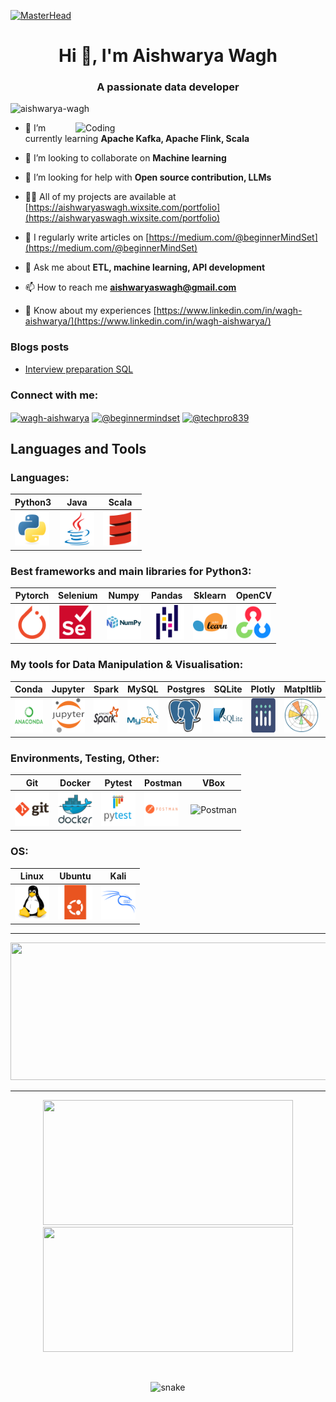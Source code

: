 [![MasterHead](https://engineering.fb.com/wp-content/uploads/2019/11/Data_PortabilityPrivacy_BANNER_003.gif)](https://www.linkedin.com/in/wagh-aishwarya/)
<h1 align="center">Hi 👋, I'm Aishwarya Wagh</h1>
<h3 align="center">A passionate data developer</h3>

<p align="left"> <img src="https://komarev.com/ghpvc/?username=aishwarya-wagh&label=Profile%20views&color=0e75b6&style=flat" alt="aishwarya-wagh" /> </p>

[comment]: <> (<p align="left"> <a href="https://github.com/ryo-ma/github-profile-trophy"><img src="https://github-profile-trophy.vercel.app/?username=aishwarya-wagh" alt="aishwarya-wagh" /></a> </p>)

<img align="right" alt="Coding" width="400" src="https://media.tenor.com/-6m2vqRjKDEAAAAi/geek-girl.gif">

- 🌱 I’m currently learning **Apache Kafka, Apache Flink, Scala**

- 👯 I’m looking to collaborate on **Machine learning**

- 🤝 I’m looking for help with **Open source contribution, LLMs**

- 👨‍💻 All of my projects are available at [https://aishwaryaswagh.wixsite.com/portfolio](https://aishwaryaswagh.wixsite.com/portfolio)

- 📝 I regularly write articles on [https://medium.com/@beginnerMindSet](https://medium.com/@beginnerMindSet)

- 💬 Ask me about **ETL, machine learning, API development**

- 📫 How to reach me **aishwaryaswagh@gmail.com**

- 📄 Know about my experiences [https://www.linkedin.com/in/wagh-aishwarya/](https://www.linkedin.com/in/wagh-aishwarya/)

### Blogs posts
<!-- BLOG-POST-LIST:START -->
- [Interview preparation SQL](https://medium.com/@beginnerMindSet/interview-preparation-sql-ea9780c6bd04?source=rss-dfcf80453601------2)
<!-- BLOG-POST-LIST:END -->

<h3 align="left">Connect with me:</h3>
<p align="left">
<a href="https://linkedin.com/in/wagh-aishwarya" target="blank"><img align="center" src="https://raw.githubusercontent.com/rahuldkjain/github-profile-readme-generator/master/src/images/icons/Social/linked-in-alt.svg" alt="wagh-aishwarya" height="30" width="40" /></a>
<a href="https://medium.com/@beginnermindset" target="blank"><img align="center" src="https://raw.githubusercontent.com/rahuldkjain/github-profile-readme-generator/master/src/images/icons/Social/medium.svg" alt="@beginnermindset" height="30" width="40" /></a>
<a href="https://www.youtube.com/c/@techpro839" target="blank"><img align="center" src="https://raw.githubusercontent.com/rahuldkjain/github-profile-readme-generator/master/src/images/icons/Social/youtube.svg" alt="@techpro839" height="30" width="40" /></a>
</p>


 ## Languages and Tools 
<div>

### Languages:
| Python3 | Java | Scala | 
|----------|----------|----------|
|  <img src="https://github.com/devicons/devicon/blob/master/icons/python/python-original.svg" title="Python"  alt="Python" width="55" height="55"/> |  <img src="https://github.com/devicons/devicon/blob/master/icons/java/java-original.svg" title="Java"  alt="Java" width="55" height="55"/> |  <img src="https://github.com/devicons/devicon/blob/master/icons/scala/scala-original.svg" title="Scala" alt="Scala" width="55" height="55"/> |  

  

### Best frameworks and main libraries for Python3:

| Pytorch | Selenium | Numpy | Pandas | Sklearn | OpenCV |
|----------|----------|----------|----------|----------|----------|
|  <img src="https://github.com/devicons/devicon/blob/master/icons/pytorch/pytorch-original.svg" title="Pytorch"  alt="Pytorch" width="55" height="55"/>|  <img src="https://github.com/devicons/devicon/blob/master/icons/selenium/selenium-original.svg" title="Selenium"  alt="Selenium" width="55" height="55"/>|  <img src="https://github.com/devicons/devicon/blob/master/icons/numpy/numpy-original-wordmark.svg" title="Numpy" alt="Numpy" width="55" height="55"/>|  <img src="https://github.com/devicons/devicon/blob/master/icons/pandas/pandas-original.svg" title="Pandas" alt="Pandas" width="55" height="55"/>|  <img src="https://github.com/devicons/devicon/blob/master/icons/scikitlearn/scikitlearn-original.svg" title="sklearn" alt="sklearn" width="55" height="55"/>| <img src="https://github.com/devicons/devicon/blob/master/icons/opencv/opencv-original.svg" title="mpl" alt="mpl" width="55" height="55"/>|



### My tools for Data Manipulation & Visualisation:

| Conda | Jupyter | Spark | MySQL | Postgres | SQLite | Plotly | Matpltlib |
|----------|----------|----------|----------|----------|----------|----------|----------|
|<img src="https://github.com/devicons/devicon/blob/master/icons/anaconda/anaconda-original-wordmark.svg" title="Anaconda" alt="Conda" width="55" height="55"/>|<img src="https://github.com/devicons/devicon/blob/master/icons/jupyter/jupyter-original-wordmark.svg" title="Jupiter" alt="Jupiter" width="55" height="55"/>|<img src="https://github.com/devicons/devicon/blob/master/icons/apachespark/apachespark-original-wordmark.svg" title="Spark" alt="Spark" width="55" height="55"/>|<img src="https://github.com/devicons/devicon/blob/master/icons/mysql/mysql-original-wordmark.svg" title="MySQL" alt="MySQL" width="55" height="55"/>|<img src="https://github.com/devicons/devicon/blob/master/icons/postgresql/postgresql-original.svg" title="pg" alt="pg" width="55" height="55"/>|<img src="https://github.com/devicons/devicon/blob/master/icons/sqlite/sqlite-original-wordmark.svg" title="SQLite" alt="SQLite" width="55" height="55"/>|<img src="https://github.com/devicons/devicon/blob/master/icons/plotly/plotly-original.svg" title="plotly" alt="pltly" width="55" height="55"/> | <img src="https://github.com/devicons/devicon/blob/master/icons/matplotlib/matplotlib-original.svg" title="plotly" alt="pltly" width="55" height="55"/> |

  
### Environments, Testing, Other:

| Git | Docker | Pytest | Postman | VBox | 
|----------|----------|----------|----------|----------|
<img src="https://github.com/devicons/devicon/blob/master/icons/git/git-original-wordmark.svg" title="Git" alt="Git" width="55" height="55"/>|<img src="https://github.com/devicons/devicon/blob/master/icons/docker/docker-original-wordmark.svg" title="Docker" alt="Docker" width="55" height="55"/>|<img src="https://github.com/devicons/devicon/blob/master/icons/pytest/pytest-original-wordmark.svg" title="pytest" alt="pytest" width="55" height="55"/>| <img src="https://github.com/devicons/devicon/blob/master/icons/postman/postman-original-wordmark.svg" title="Postman" alt="Postman" width="55" height="55"/>|<img src="https://banner2.cleanpng.com/20190501/xvt/kisspng-computer-icons-virtualbox-portable-network-graphic-virtualbox-icon-of-line-style-available-in-svg-5cca247f73f9e3.6112721115567514874751.jpg" title="Postman" alt="Postman" width="55" height="55"/>|


### OS:

| Linux | Ubuntu | Kali |
|----------|----------|----------|
| <img src="https://github.com/devicons/devicon/blob/master/icons/linux/linux-original.svg" title="Linux" alt="Linux" width="55" height="55"/> | <img src="https://github.com/devicons/devicon/blob/master/icons/ubuntu/ubuntu-original.svg" title="Ubuntu" alt="Ubuntu" width="55" height="55"/> | <img src="https://github.com/canaleal/devicon/blob/new-icon-kali-linux/icons/kalilinux/kalilinux-original-wordmark.svg" title="Linux" alt="Linux" width="55" height="55"/> |

  
---

  
<p align="center">
  <img width="800" height="220" src="https://streak-stats.demolab.com?user=aishwarya-wagh&border_radius=5&card_width=800">
</p>


---




<p align="center">
  <img width="400" height="200" src="https://github-readme-stats.vercel.app/api?username=aishwarya-wagh&show_icons=true">
  <img width="400" height="200" src="https://github-readme-stats.vercel.app/api/top-langs/?username=aishwarya-wagh&size_weight=0.0005&count_weight=0.3&layout=compact">
</p>
 


<div id="header" align="center">
  <img src="https://komarev.com/ghpvc/?username=aishwarya-wagh&style=for-the-badge&color=orange" alt=""/>
</div>

<p align="center">
 <img width="1000" src="assets/github-snake.svg" alt="snake"/>
</p>

